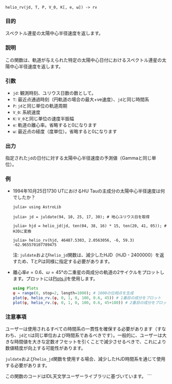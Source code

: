 ```
helio_rv(jd, T, P, V_0, K[, e, ω]) -> rv
```

### 目的

スペクトル連星の太陽中心半径速度を返します。

### 説明

この関数は、軌道が与えられた特定の太陽中心日付におけるスペクトル連星の太陽中心半径速度を返します。

### 引数

  * `jd`: 観測時刻、ユリウス日数の数として。
  * `T`: 最近点通過時刻（円軌道の場合の最大+ve速度）、`jd`と同じ時間系
  * `P`: `jd`と同じ単位の軌道周期
  * `V_0`: 系統速度
  * `K`: `V_0`と同じ単位の速度半振幅
  * `e`: 軌道の離心率。省略すると0になります
  * `ω`: 最近点の経度（度単位）。省略すると0になります

### 出力

指定された`jd`の日付に対する太陽中心半径速度の予測値（Gammaと同じ単位）。

### 例

  * 1994年10月25日1730 UTにおけるHU Tauの主成分の太陽中心半径速度は何でしたか？

    ```jldoctest
    julia> using AstroLib

    julia> jd = juldate(94, 10, 25, 17, 30); # 地心ユリウス日を取得

    julia> hjd = helio_jd(jd, ten(04, 38, 16) * 15, ten(20, 41, 05)); # HJDに変換

    julia> helio_rv(hjd, 46487.5303, 2.0563056, -6, 59.3)
    -62.965570107789475
    ```

    注: `juldate`および`helio_jd`関数は、減少したHJD（HJD - 2400000）を返すため、TとPは同様に指定する必要があります。
  * 離心率$e = 0.6$、$ω = 45°$の二重星の両成分の軌道の2サイクルをプロットします。プロットには[Plots.jl](https://github.com/JuliaPlots/Plots.jl)を使用します。

    ```julia
    using Plots
    φ = range(0, stop=2, length=1000); # 1000の位相点を生成
    plot(φ, helio_rv.(φ, 0, 1, 0, 100, 0.6, 45)) # 1番目の成分をプロット
    plot(φ, helio_rv.(φ, 0, 1, 0, 100, 0.6, 45+180)) # 2番目の成分をプロット
    ```

### 注意事項

ユーザーは使用されるすべての時間系の一貫性を確保する必要があります（すなわち、`jd`と`t`は同じ単位および時間系であるべきです）。一般的に、ユーザーは大きな時間値を大きな定数オフセットを引くことで減少させるべきで、これにより数値精度が向上する可能性があります。

`juldate`および`helio_jd`関数を使用する場合、減少したHJD時間系を通じて使用する必要があります。

この関数のコードはIDL天文学ユーザーライブラリに基づいています。 ```
